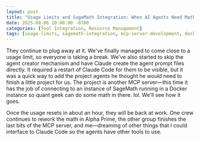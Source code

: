 ```yaml
---
layout: post
title: "Usage Limits and SageMath Integration: When AI Agents Need Mathematical Tools"
date: 2025-08-06 20:00:00 -0700
categories: [Tool Integration, Resource Management]
tags: [usage-limits, sagemath-integration, mcp-server-development, docker-instance, quant-geek-mathematics, agent-prompt-files, claude-code-restart, project-agents, mathematical-tools]
---
```


They continue to plug away at it. We've finally managed to come close to a usage limit, so everyone is taking a break. We've also started to skip the agent creator mechanism and have Claude create the agent prompt files directly. It required a restart of Claude Code for them to be visible, but it was a quick way to add the project agents he thought he would need to finish a little project for us. The project is another MCP server—this time it has the job of connecting to an instance of SageMath running in a Docker instance so quant geek can do some math in there. lol. We'll see how it goes.

Once the usage resets in about an hour, they will be back at work. One crew continues to rework the math in Alpha Prime, the other group finishes the last bits of the MCP server, and me—dreaming of other things that I could interface to Claude Code so the agents have other tools to use.